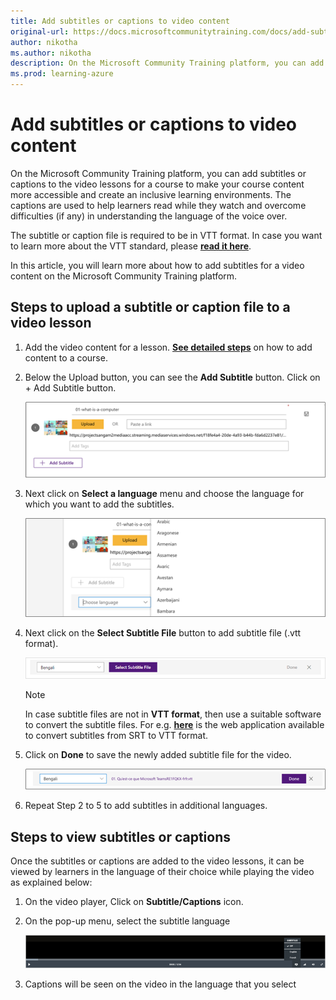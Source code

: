 ```yaml
---
title: Add subtitles or captions to video content
original-url: https://docs.microsoftcommunitytraining.com/docs/add-subtitles-or-captions-to-video-content
author: nikotha
ms.author: nikotha
description: On the Microsoft Community Training platform, you can add subtitles or captions to the video lessons  for a course to make your course content more accessible and create an inclusive learning environments.
ms.prod: learning-azure
---
```


# Add subtitles or captions to video content

On the Microsoft Community Training platform, you can add subtitles or captions to the video lessons  for a course to make your course content more accessible and create an inclusive learning environments. The captions are used to help learners read while they watch and overcome difficulties (if any) in understanding the language of the voice over.

The subtitle or caption file is required to be in VTT format. In case you want to learn more about the VTT standard, please [**read it here**](https://en.wikipedia.org/wiki/WebVTT).

In this article, you will learn more about how to add subtitles for a video content on the Microsoft Community Training platform.

## Steps to upload a subtitle or caption file to a video lesson

1. Add the video content for a lesson. [**See detailed steps**](../../../content-management/create-content/create-course-category/upload-content-to-a-course.md#option-1-manually-add-content-for-each-lesson-in-a-course) on how to add content to a course.

2. Below the Upload button, you can see the **Add Subtitle** button. Click on + Add Subtitle button.

    ![Add Subtitle](../../../media/image%28204%29.png)

3. Next click on **Select a language** menu and choose the language for which you want to add the subtitles.

    ![Select a language](../../../media/image%28205%29.png)

4. Next click on the **Select Subtitle File** button to add subtitle file (.vtt format).

    ![Select Subtitle File](../../../media/image%28207%29.png)

    > [!NOTE]
    > In case subtitle files are not in **VTT format**, then use a suitable software to convert the subtitle files. For e.g. [**here**](https://www.webvtt.org/) is the web application available to convert subtitles from SRT to VTT format.

5. Click on **Done** to save the newly added subtitle file for the video.

    ![Click on Done](../../../media/image%28208%29.png)

6. Repeat Step 2 to 5 to add subtitles in additional languages.

## Steps to view subtitles or captions

Once the subtitles or captions are added to the video lessons, it can be viewed by learners in the language of their choice while playing the video as explained below:

1. On the video player, Click on **Subtitle/Captions** icon.

2. On the pop-up menu, select the subtitle language

    ![Pop-up menu](../../../media/image%28209%29.png)

3. Captions will be seen on the video in the language that you select
